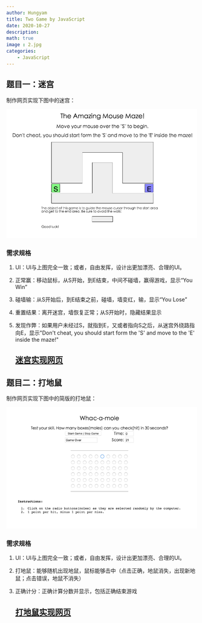 ```yaml
---
author: Hungyam
title: Two Game by JavaScript
date: 2020-10-27
description: 
math: true
image : 2.jpg
categories:
    - JavaScript
---
```


## 题目一：迷宫

制作网页实现下图中的迷宫：

![img](maze.png)

### 需求规格

1. UI：UI与上图完全一致；或者，自由发挥，设计出更加漂亮、合理的UI。

2. 正常赢：移动鼠标，从S开始，到E结束，中间不碰墙，赢得游戏，显示“You Win”

3. 碰墙输：从S开始后，到E结束之前，碰墙，墙变红，输，显示“You Lose”

4. 重置结果：离开迷宫，墙恢复正常；从S开始时，隐藏结果显示

5. 发现作弊：如果用户未经过S，就指到E，又或者指向S之后，从迷宫外绕路指向E，显示"Don't cheat, you should start form the 'S' and move to the 'E' inside the maze!"

   ## [迷宫实现网页](index1.html)

## 题目二：打地鼠

制作网页实现下图中的简版的打地鼠：

![img](mole.png)

### 需求规格

1. UI：UI与上图完全一致；或者，自由发挥，设计出更加漂亮、合理的UI。

2. 打地鼠：能够随机出现地鼠，鼠标能够击中（点击正确，地鼠消失，出现新地鼠；点击错误，地鼠不消失）

3. 正确计分：正确计算分数并显示，包括正确结束游戏

   ## [打地鼠实现网页](index2.html)

